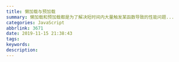 ```yaml
---
title: 懒加载与预加载
summary: 懒加载和预加载都是为了解决短时间内大量触发某函数导致的性能问题...
categories: JavaScript
abbrlink: 3671
date: 2019-11-15 21:38:43
tags:
keywords:
description:
---
```


